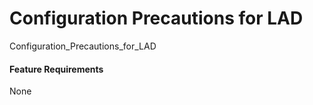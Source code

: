 Configuration Precautions for LAD
=================================

Configuration_Precautions_for_LAD

#### Feature Requirements

None